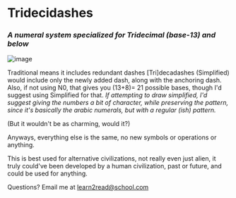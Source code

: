 # Tridecidashes
### _A numeral system specialized for Tridecimal (base-13) and below_

![image](https://github.com/user-attachments/assets/2eed4468-32ea-47f7-a1cb-b3475d9233b5)


Traditional means it includes redundant dashes
[Tri]decadashes (Simplified) would include only the newly added dash, along with the anchoring dash.
Also, if not using N0, that gives you (13+8)= 21 possible bases, though I'd suggest using Simplified for that.
_If attempting to draw simplified, I'd suggest giving the numbers a bit of character, while preserving the pattern, since it's basically the arabic numerals, but with a regular (ish) pattern._

(But it wouldn't be as charming, would it?)

Anyways, everything else is the same, no new symbols or operations or anything.

This is best used for alternative civilizations, not really even just alien, it truly could've been developed by a human civilization, past or future, and could be used for anything.

Questions?
Email me at <a href="mailto:learn2read@school.com?subject=Help%20me%20learn%20to%20read!&body=Hello%2C%20I%20am%20illiterate%20%26%20cannot%20read%20common%20language%2C%20please%20teach%20me%20how%20to%20read!">learn2read@school.com</a>
